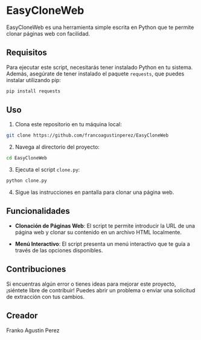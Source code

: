 # EasyCloneWeb

EasyCloneWeb es una herramienta simple escrita en Python que te permite clonar páginas web con facilidad.

## Requisitos

Para ejecutar este script, necesitarás tener instalado Python en tu sistema. Además, asegúrate de tener instalado el paquete `requests`, que puedes instalar utilizando pip:

```bash
pip install requests
```

## Uso

1. Clona este repositorio en tu máquina local:

```bash
git clone https://github.com/francoagustinperez/EasyCloneWeb
```

2. Navega al directorio del proyecto:

```bash
cd EasyCloneWeb
```

3. Ejecuta el script `clone.py`:

```bash
python clone.py
```

4. Sigue las instrucciones en pantalla para clonar una página web.

## Funcionalidades

- **Clonación de Páginas Web**: El script te permite introducir la URL de una página web y clonar su contenido en un archivo HTML localmente.

- **Menú Interactivo**: El script presenta un menú interactivo que te guía a través de las opciones disponibles.

## Contribuciones

Si encuentras algún error o tienes ideas para mejorar este proyecto, ¡siéntete libre de contribuir! Puedes abrir un problema o enviar una solicitud de extracción con tus cambios.

## Creador

Franko Agustin Perez
